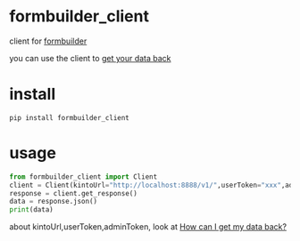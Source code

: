 # formbuilder_client
client for [formbuilder](https://github.com/Kinto/formbuilder)

you can use the client to [get your data back](https://github.com/Kinto/formbuilder#how-can-i-get-my-data-back)

# install
`pip install formbuilder_client`

# usage

```python
from formbuilder_client import Client
client = Client(kintoUrl="http://localhost:8888/v1/",userToken="xxx",adminToken="xxx") 
response = client.get_response()
data = response.json()
print(data)
```

about kintoUrl,userToken,adminToken,  look at [How can I get my data back?](https://github.com/Kinto/formbuilder#how-can-i-get-my-data-back)


